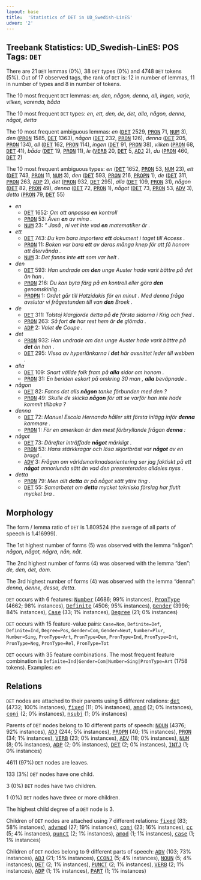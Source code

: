 ```yaml
---
layout: base
title:  'Statistics of DET in UD_Swedish-LinES'
udver: '2'
---
```


## Treebank Statistics: UD_Swedish-LinES: POS Tags: `DET`

There are 21 `DET` lemmas (0%), 38 `DET` types (0%) and 4748 `DET` tokens (5%).
Out of 17 observed tags, the rank of `DET` is: 12 in number of lemmas, 11 in number of types and 8 in number of tokens.

The 10 most frequent `DET` lemmas: <em>en, den, någon, denna, all, ingen, varje, vilken, varenda, båda</em>

The 10 most frequent `DET` types:  <em>en, ett, den, de, det, alla, någon, denna, något, detta</em>

The 10 most frequent ambiguous lemmas: <em>en</em> (<tt><a href="sv_lines-pos-DET.html">DET</a></tt> 2529, <tt><a href="sv_lines-pos-PRON.html">PRON</a></tt> 71, <tt><a href="sv_lines-pos-NUM.html">NUM</a></tt> 3), <em>den</em> (<tt><a href="sv_lines-pos-PRON.html">PRON</a></tt> 1585, <tt><a href="sv_lines-pos-DET.html">DET</a></tt> 1363), <em>någon</em> (<tt><a href="sv_lines-pos-DET.html">DET</a></tt> 232, <tt><a href="sv_lines-pos-PRON.html">PRON</a></tt> 126), <em>denna</em> (<tt><a href="sv_lines-pos-DET.html">DET</a></tt> 205, <tt><a href="sv_lines-pos-PRON.html">PRON</a></tt> 134), <em>all</em> (<tt><a href="sv_lines-pos-DET.html">DET</a></tt> 162, <tt><a href="sv_lines-pos-PRON.html">PRON</a></tt> 114), <em>ingen</em> (<tt><a href="sv_lines-pos-DET.html">DET</a></tt> 91, <tt><a href="sv_lines-pos-PRON.html">PRON</a></tt> 38), <em>vilken</em> (<tt><a href="sv_lines-pos-PRON.html">PRON</a></tt> 68, <tt><a href="sv_lines-pos-DET.html">DET</a></tt> 41), <em>båda</em> (<tt><a href="sv_lines-pos-DET.html">DET</a></tt> 19, <tt><a href="sv_lines-pos-PRON.html">PRON</a></tt> 11), <em>le</em> (<tt><a href="sv_lines-pos-VERB.html">VERB</a></tt> 20, <tt><a href="sv_lines-pos-DET.html">DET</a></tt> 5, <tt><a href="sv_lines-pos-ADJ.html">ADJ</a></tt> 2), <em>du</em> (<tt><a href="sv_lines-pos-PRON.html">PRON</a></tt> 460, <tt><a href="sv_lines-pos-DET.html">DET</a></tt> 2)

The 10 most frequent ambiguous types:  <em>en</em> (<tt><a href="sv_lines-pos-DET.html">DET</a></tt> 1652, <tt><a href="sv_lines-pos-PRON.html">PRON</a></tt> 53, <tt><a href="sv_lines-pos-NUM.html">NUM</a></tt> 23), <em>ett</em> (<tt><a href="sv_lines-pos-DET.html">DET</a></tt> 743, <tt><a href="sv_lines-pos-PRON.html">PRON</a></tt> 11, <tt><a href="sv_lines-pos-NUM.html">NUM</a></tt> 3), <em>den</em> (<tt><a href="sv_lines-pos-DET.html">DET</a></tt> 593, <tt><a href="sv_lines-pos-PRON.html">PRON</a></tt> 216, <tt><a href="sv_lines-pos-PROPN.html">PROPN</a></tt> 1), <em>de</em> (<tt><a href="sv_lines-pos-DET.html">DET</a></tt> 311, <tt><a href="sv_lines-pos-PRON.html">PRON</a></tt> 263, <tt><a href="sv_lines-pos-ADP.html">ADP</a></tt> 2), <em>det</em> (<tt><a href="sv_lines-pos-PRON.html">PRON</a></tt> 932, <tt><a href="sv_lines-pos-DET.html">DET</a></tt> 295), <em>alla</em> (<tt><a href="sv_lines-pos-DET.html">DET</a></tt> 109, <tt><a href="sv_lines-pos-PRON.html">PRON</a></tt> 31), <em>någon</em> (<tt><a href="sv_lines-pos-DET.html">DET</a></tt> 82, <tt><a href="sv_lines-pos-PRON.html">PRON</a></tt> 49), <em>denna</em> (<tt><a href="sv_lines-pos-DET.html">DET</a></tt> 72, <tt><a href="sv_lines-pos-PRON.html">PRON</a></tt> 1), <em>något</em> (<tt><a href="sv_lines-pos-DET.html">DET</a></tt> 73, <tt><a href="sv_lines-pos-PRON.html">PRON</a></tt> 53, <tt><a href="sv_lines-pos-ADV.html">ADV</a></tt> 3), <em>detta</em> (<tt><a href="sv_lines-pos-PRON.html">PRON</a></tt> 79, <tt><a href="sv_lines-pos-DET.html">DET</a></tt> 55)


* <em>en</em>
  * <tt><a href="sv_lines-pos-DET.html">DET</a></tt> 1652: <em>Om att anpassa <b>en</b> kontroll</em>
  * <tt><a href="sv_lines-pos-PRON.html">PRON</a></tt> 53: <em>Även <b>en</b> av mina .</em>
  * <tt><a href="sv_lines-pos-NUM.html">NUM</a></tt> 23: <em>" Jaså , ni vet inte vad <b>en</b> matematiker är .</em>
* <em>ett</em>
  * <tt><a href="sv_lines-pos-DET.html">DET</a></tt> 743: <em>Du kan bara importera <b>ett</b> dokument i taget till Access .</em>
  * <tt><a href="sv_lines-pos-PRON.html">PRON</a></tt> 11: <em>Boken var bara <b>ett</b> av deras många knep för att få honom att återvända .</em>
  * <tt><a href="sv_lines-pos-NUM.html">NUM</a></tt> 3: <em>Det fanns inte <b>ett</b> som var helt .</em>
* <em>den</em>
  * <tt><a href="sv_lines-pos-DET.html">DET</a></tt> 593: <em>Han undrade om <b>den</b> unge Auster hade varit bättre på det än han .</em>
  * <tt><a href="sv_lines-pos-PRON.html">PRON</a></tt> 216: <em>Du kan byta färg på en kontroll eller göra <b>den</b> genomskinlig .</em>
  * <tt><a href="sv_lines-pos-PROPN.html">PROPN</a></tt> 1: <em>Ordet går till Hatzidakis för en minut . Med denna fråga avslutar vi frågestunden till van <b>den</b> Broek .</em>
* <em>de</em>
  * <tt><a href="sv_lines-pos-DET.html">DET</a></tt> 311: <em>Tolstoj klargjorde detta på <b>de</b> första sidorna i Krig och fred .</em>
  * <tt><a href="sv_lines-pos-PRON.html">PRON</a></tt> 263: <em>Så fort <b>de</b> har rest hem är <b>de</b> glömda .</em>
  * <tt><a href="sv_lines-pos-ADP.html">ADP</a></tt> 2: <em>Valet <b>de</b> Coupe .</em>
* <em>det</em>
  * <tt><a href="sv_lines-pos-PRON.html">PRON</a></tt> 932: <em>Han undrade om den unge Auster hade varit bättre på <b>det</b> än han .</em>
  * <tt><a href="sv_lines-pos-DET.html">DET</a></tt> 295: <em>Vissa av hyperlänkarna i <b>det</b> här avsnittet leder till webben .</em>
* <em>alla</em>
  * <tt><a href="sv_lines-pos-DET.html">DET</a></tt> 109: <em>Snart vällde folk fram på <b>alla</b> sidor om honom .</em>
  * <tt><a href="sv_lines-pos-PRON.html">PRON</a></tt> 31: <em>En beriden eskort på omkring 30 man , <b>alla</b> beväpnade .</em>
* <em>någon</em>
  * <tt><a href="sv_lines-pos-DET.html">DET</a></tt> 82: <em>Fanns det alls <b>någon</b> tanke förbunden med den ?</em>
  * <tt><a href="sv_lines-pos-PRON.html">PRON</a></tt> 49: <em>Skulle de skicka <b>någon</b> för att se varför han inte hade kommit tillbaka ?</em>
* <em>denna</em>
  * <tt><a href="sv_lines-pos-DET.html">DET</a></tt> 72: <em>Manuel Escola Hernando håller sitt första inlägg inför <b>denna</b> kammare .</em>
  * <tt><a href="sv_lines-pos-PRON.html">PRON</a></tt> 1: <em>För en amerikan är den mest förbryllande frågan <b>denna</b> :</em>
* <em>något</em>
  * <tt><a href="sv_lines-pos-DET.html">DET</a></tt> 73: <em>Därefter inträffade <b>något</b> märkligt .</em>
  * <tt><a href="sv_lines-pos-PRON.html">PRON</a></tt> 53: <em>Hans stärkkragar och lösa skjortbröst var <b>något</b> av en bragd .</em>
  * <tt><a href="sv_lines-pos-ADV.html">ADV</a></tt> 3: <em>Frågan om världsmarknadsorientering ser jag faktiskt på ett <b>något</b> annorlunda sätt än vad den presenterades alldeles nyss .</em>
* <em>detta</em>
  * <tt><a href="sv_lines-pos-PRON.html">PRON</a></tt> 79: <em>Men allt <b>detta</b> är på något sätt yttre ting .</em>
  * <tt><a href="sv_lines-pos-DET.html">DET</a></tt> 55: <em>Samarbetet om <b>detta</b> mycket tekniska förslag har flutit mycket bra .</em>

## Morphology

The form / lemma ratio of `DET` is 1.809524 (the average of all parts of speech is 1.416999).

The 1st highest number of forms (5) was observed with the lemma “någon”: <em>någon, något, några, nån, nåt</em>.

The 2nd highest number of forms (4) was observed with the lemma “den”: <em>de, den, det, dom</em>.

The 3rd highest number of forms (4) was observed with the lemma “denna”: <em>denna, denne, dessa, detta</em>.

`DET` occurs with 6 features: <tt><a href="sv_lines-feat-Number.html">Number</a></tt> (4686; 99% instances), <tt><a href="sv_lines-feat-PronType.html">PronType</a></tt> (4662; 98% instances), <tt><a href="sv_lines-feat-Definite.html">Definite</a></tt> (4506; 95% instances), <tt><a href="sv_lines-feat-Gender.html">Gender</a></tt> (3996; 84% instances), <tt><a href="sv_lines-feat-Case.html">Case</a></tt> (33; 1% instances), <tt><a href="sv_lines-feat-Degree.html">Degree</a></tt> (21; 0% instances)

`DET` occurs with 15 feature-value pairs: `Case=Nom`, `Definite=Def`, `Definite=Ind`, `Degree=Pos`, `Gender=Com`, `Gender=Neut`, `Number=Plur`, `Number=Sing`, `PronType=Art`, `PronType=Dem`, `PronType=Ind`, `PronType=Int`, `PronType=Neg`, `PronType=Rel`, `PronType=Tot`

`DET` occurs with 35 feature combinations.
The most frequent feature combination is `Definite=Ind|Gender=Com|Number=Sing|PronType=Art` (1758 tokens).
Examples: <em>en</em>


## Relations

`DET` nodes are attached to their parents using 5 different relations: <tt><a href="sv_lines-dep-det.html">det</a></tt> (4732; 100% instances), <tt><a href="sv_lines-dep-fixed.html">fixed</a></tt> (11; 0% instances), <tt><a href="sv_lines-dep-amod.html">amod</a></tt> (2; 0% instances), <tt><a href="sv_lines-dep-conj.html">conj</a></tt> (2; 0% instances), <tt><a href="sv_lines-dep-nsubj.html">nsubj</a></tt> (1; 0% instances)

Parents of `DET` nodes belong to 10 different parts of speech: <tt><a href="sv_lines-pos-NOUN.html">NOUN</a></tt> (4376; 92% instances), <tt><a href="sv_lines-pos-ADJ.html">ADJ</a></tt> (244; 5% instances), <tt><a href="sv_lines-pos-PROPN.html">PROPN</a></tt> (40; 1% instances), <tt><a href="sv_lines-pos-PRON.html">PRON</a></tt> (34; 1% instances), <tt><a href="sv_lines-pos-VERB.html">VERB</a></tt> (23; 0% instances), <tt><a href="sv_lines-pos-ADV.html">ADV</a></tt> (18; 0% instances), <tt><a href="sv_lines-pos-NUM.html">NUM</a></tt> (8; 0% instances), <tt><a href="sv_lines-pos-ADP.html">ADP</a></tt> (2; 0% instances), <tt><a href="sv_lines-pos-DET.html">DET</a></tt> (2; 0% instances), <tt><a href="sv_lines-pos-INTJ.html">INTJ</a></tt> (1; 0% instances)

4611 (97%) `DET` nodes are leaves.

133 (3%) `DET` nodes have one child.

3 (0%) `DET` nodes have two children.

1 (0%) `DET` nodes have three or more children.

The highest child degree of a `DET` node is 3.

Children of `DET` nodes are attached using 7 different relations: <tt><a href="sv_lines-dep-fixed.html">fixed</a></tt> (83; 58% instances), <tt><a href="sv_lines-dep-advmod.html">advmod</a></tt> (27; 19% instances), <tt><a href="sv_lines-dep-conj.html">conj</a></tt> (23; 16% instances), <tt><a href="sv_lines-dep-cc.html">cc</a></tt> (5; 4% instances), <tt><a href="sv_lines-dep-punct.html">punct</a></tt> (2; 1% instances), <tt><a href="sv_lines-dep-amod.html">amod</a></tt> (1; 1% instances), <tt><a href="sv_lines-dep-case.html">case</a></tt> (1; 1% instances)

Children of `DET` nodes belong to 9 different parts of speech: <tt><a href="sv_lines-pos-ADV.html">ADV</a></tt> (103; 73% instances), <tt><a href="sv_lines-pos-ADJ.html">ADJ</a></tt> (21; 15% instances), <tt><a href="sv_lines-pos-CCONJ.html">CCONJ</a></tt> (5; 4% instances), <tt><a href="sv_lines-pos-NOUN.html">NOUN</a></tt> (5; 4% instances), <tt><a href="sv_lines-pos-DET.html">DET</a></tt> (2; 1% instances), <tt><a href="sv_lines-pos-PUNCT.html">PUNCT</a></tt> (2; 1% instances), <tt><a href="sv_lines-pos-VERB.html">VERB</a></tt> (2; 1% instances), <tt><a href="sv_lines-pos-ADP.html">ADP</a></tt> (1; 1% instances), <tt><a href="sv_lines-pos-PART.html">PART</a></tt> (1; 1% instances)


